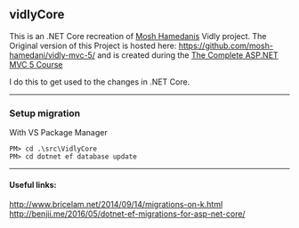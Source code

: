 ## vidlyCore
This is an .NET Core recreation of [Mosh Hamedanis](https://github.com/mosh-hamedani/) Vidly project.
The Original version of this Project is hosted here: https://github.com/mosh-hamedani/vidly-mvc-5/ and is created during the [The Complete ASP.NET MVC 5 Course](https://www.udemy.com/the-complete-aspnet-mvc-5-course/learn/v4/overview)

I do this to get used to the changes in .NET Core. 

---

### Setup migration
With VS Package Manager

```
PM> cd .\src\VidlyCore
PM> cd dotnet ef database update
```

---

#### Useful links: 
http://www.bricelam.net/2014/09/14/migrations-on-k.html
http://benjii.me/2016/05/dotnet-ef-migrations-for-asp-net-core/